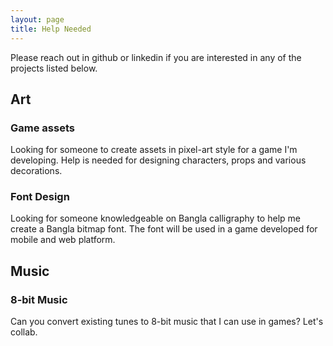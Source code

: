 ```yaml
---
layout: page
title: Help Needed
---
```


Please reach out in github or linkedin if you are interested in any of the projects listed below.

## Art

### Game assets

Looking for someone to create assets in pixel-art style for a game I'm developing. Help is needed for designing characters, props and various decorations.

### Font Design

Looking for someone knowledgeable on Bangla calligraphy to help me create a Bangla bitmap font. The font will be used in a game developed for mobile and web platform.

## Music

### 8-bit Music

Can you convert existing tunes to 8-bit music that I can use in games? Let's collab.